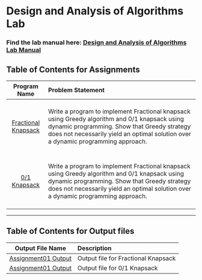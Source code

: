 # Design and Analysis of Algorithms Lab

### Find the lab manual here: [Design and Analysis of Algorithms Lab Manual](LP1.pdf)

## Table of Contents for Assignments

|                            Program Name                             | Problem Statement                                                                                                                                                                                                                               |
| :-----------------------------------------------------------------: | :---------------------------------------------------------------------------------------------------------------------------------------------------------------------------------------------------------------------------------------------- |
| [Fractional Knapsack](Assignment01%20A%20-%20Fractional%20Knapsack) | <br>Write a program to implement Fractional knapsack using Greedy algorithm and 0/1 knapsack using dynamic programming. Show that Greedy strategy does not necessarily yield an optimal solution over a dynamic programming approach. <br> <br> |
|        [0/1 Knapsack](Assignment01%20B%20-%2001%20Knapsack)         | <br>Write a program to implement Fractional knapsack using Greedy algorithm and 0/1 knapsack using dynamic programming. Show that Greedy strategy does not necessarily yield an optimal solution over a dynamic programming approach. <br> <br> |

<hr>

## Table of Contents for Output files

|                                Output File Name                                | Description                         |
| :----------------------------------------------------------------------------: | :---------------------------------- |
| [Assignment01 Output](Assignment01%20A%20-%20Fractional%20Knapsack/output.txt) | Output file for Fractional Knapsack |
|     [Assignment01 Output](Assignment01%20B%20-%2001%20Knapsack/output.txt)     | Output file for 0/1 Knapsack        |
